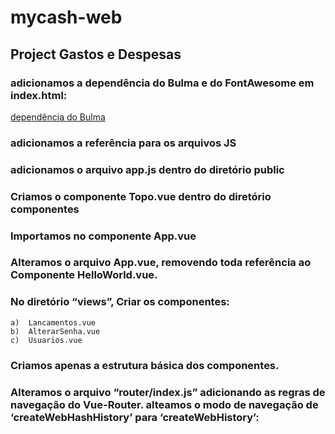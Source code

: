 # mycash-web

## Project Gastos e Despesas


### adicionamos a dependência do Bulma e do FontAwesome em index.html:
[dependência do Bulma](http://bulma.io)

### adicionamos a referência para os arquivos JS

### adicionamos o arquivo app.js dentro do diretório public

### Criamos o componente Topo.vue dentro do diretório componentes

### Importamos no componente App.vue

### Alteramos o arquivo App.vue, removendo toda referência ao Componente HelloWorld.vue.

### No diretório “views”, Criar os componentes:

````
a)	Lancamentos.vue
b)	AlterarSenha.vue
c)	Usuarios.vue
````
### Criamos apenas a estrutura básica dos componentes.

### Alteramos o arquivo “router/index.js” adicionando as regras de navegação do Vue-Router. alteamos o modo de navegação de ‘createWebHashHistory’ para ‘createWebHistory’:

